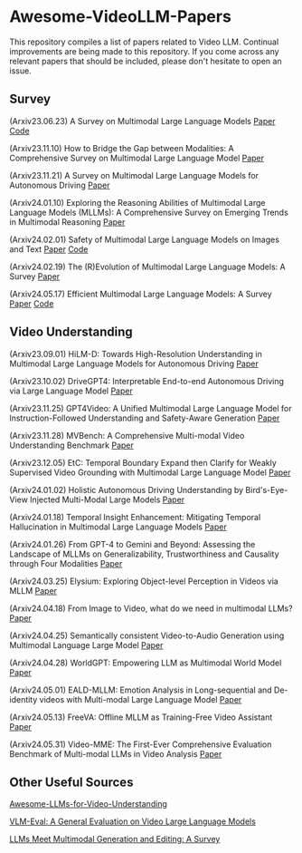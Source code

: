 # Awesome-VideoLLM-Papers
This repository compiles a list of papers related to Video LLM.  Continual improvements are being made to this repository. If you come across any relevant papers that should be included, please don't hesitate to open an issue.

## Survey

(Arxiv23.06.23) A Survey on Multimodal Large Language Models [Paper](https://arxiv.org/abs/2306.13549) [Code](https://github.com/BradyFU/Awesome-Multimodal-Large-Language-Models) 

(Arxiv23.11.10) How to Bridge the Gap between Modalities: A Comprehensive Survey on Multimodal Large Language Model [Paper](https://arxiv.org/abs/2311.07594)

(Arxiv23.11.21) A Survey on Multimodal Large Language Models for Autonomous Driving [Paper](https://arxiv.org/abs/2311.12320)

(Arxiv24.01.10) Exploring the Reasoning Abilities of Multimodal Large Language Models (MLLMs): A Comprehensive Survey on Emerging Trends in Multimodal Reasoning [Paper](https://arxiv.org/abs/2401.06805) 

(Arxiv24.02.01) Safety of Multimodal Large Language Models on Images and Text [Paper](https://arxiv.org/abs/2402.00357) [Code](https://github.com/isXinLiu/MLLM-Safety-Collection) 

(Arxiv24.02.19) The (R)Evolution of Multimodal Large Language Models: A Survey [Paper](https://arxiv.org/abs/2402.12451) 

(Arxiv24.05.17) Efficient Multimodal Large Language Models: A Survey [Paper](https://arxiv.org/abs/2405.10739) [Code](https://github.com/lijiannuist/Efficient-Multimodal-LLMs-Survey) 

## Video Understanding

(Arxiv23.09.01) HiLM-D: Towards High-Resolution Understanding in Multimodal Large Language Models for Autonomous Driving [Paper](https://arxiv.org/abs/2309.05186) 

(Arxiv23.10.02) DriveGPT4: Interpretable End-to-end Autonomous Driving via Large Language Model [Paper](https://arxiv.org/abs/2310.01412) 

(Arxiv23.11.25) GPT4Video: A Unified Multimodal Large Language Model for lnstruction-Followed Understanding and Safety-Aware Generation [Paper](https://arxiv.org/abs/2311.16511) 

(Arxiv23.11.28) MVBench: A Comprehensive Multi-modal Video Understanding Benchmark [Paper](https://arxiv.org/abs/2311.17005) 

(Arxiv23.12.05) EtC: Temporal Boundary Expand then Clarify for Weakly Supervised Video Grounding with Multimodal Large Language Model [Paper](https://arxiv.org/abs/2312.02483) 

(Arxiv24.01.02) Holistic Autonomous Driving Understanding by Bird's-Eye-View Injected Multi-Modal Large Models [Paper](https://arxiv.org/abs/2401.00988) 

(Arxiv24.01.18) Temporal Insight Enhancement: Mitigating Temporal Hallucination in Multimodal Large Language Models [Paper](https://arxiv.org/abs/2309.05186) 

(Arxiv24.01.26) From GPT-4 to Gemini and Beyond: Assessing the Landscape of MLLMs on Generalizability, Trustworthiness and Causality through Four Modalities [Paper](https://arxiv.org/abs/2401.15071) 

(Arxiv24.03.25) Elysium: Exploring Object-level Perception in Videos via MLLM [Paper](https://arxiv.org/abs/2403.16558) 

(Arxiv24.04.18) From Image to Video, what do we need in multimodal LLMs? [Paper](https://arxiv.org/abs/2404.11865) 

(Arxiv24.04.25) Semantically consistent Video-to-Audio Generation using Multimodal Language Large Model [Paper](https://arxiv.org/abs/2404.16305) 

(Arxiv24.04.28) WorldGPT: Empowering LLM as Multimodal World Model [Paper](https://arxiv.org/abs/2404.18202) 

(Arxiv24.05.01) EALD-MLLM: Emotion Analysis in Long-sequential and De-identity videos with Multi-modal Large Language Model [Paper](https://arxiv.org/abs/2405.00574) 

(Arxiv24.05.13) FreeVA: Offline MLLM as Training-Free Video Assistant [Paper](https://arxiv.org/abs/2405.07798) 

(Arxiv24.05.31) Video-MME: The First-Ever Comprehensive Evaluation Benchmark of Multi-modal LLMs in Video Analysis [Paper](https://arxiv.org/abs/2405.21075) 

## Other Useful Sources

[Awesome-LLMs-for-Video-Understanding](https://github.com/yunlong10/Awesome-LLMs-for-Video-Understanding)

[VLM-Eval: A General Evaluation on Video Large Language Models](https://github.com/zyayoung/Awesome-Video-LLMs)

[LLMs Meet Multimodal Generation and Editing: A Survey](https://github.com/YingqingHe/Awesome-LLMs-meet-Multimodal-Generation)

